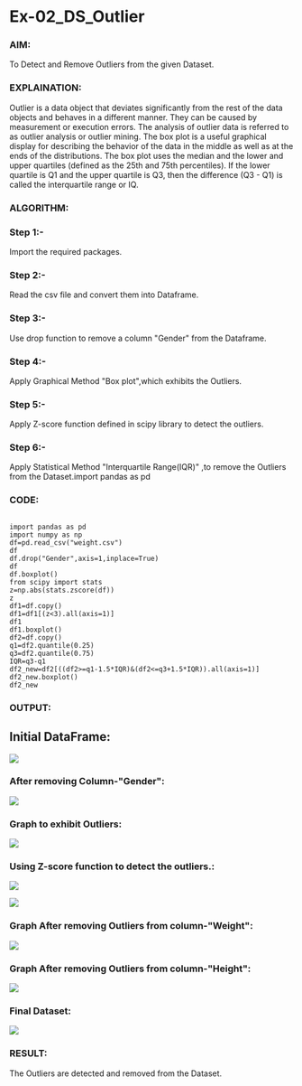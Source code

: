 # Ex-02_DS_Outlier
### AIM:
To Detect and Remove Outliers from the given Dataset.

### EXPLAINATION:
Outlier is a data object that deviates significantly from the rest of the data objects and behaves in a different manner. They can be caused by measurement or execution errors. The analysis of outlier data is referred to as outlier analysis or outlier mining. The box plot is a useful graphical display for describing the behavior of the data in the middle as well as at the ends of the distributions. The box plot uses the median and the lower and upper quartiles (defined as the 25th and 75th percentiles). If the lower quartile is Q1 and the upper quartile is Q3, then the difference (Q3 - Q1) is called the interquartile range or IQ.

### ALGORITHM:
### Step 1:-
Import the required packages.

### Step 2:-
Read the csv file and convert them into Dataframe.

### Step 3:-
Use drop function to remove a column "Gender" from the Dataframe.

### Step 4:-
Apply Graphical Method "Box plot",which exhibits the Outliers.

### Step 5:-
Apply Z-score function defined in scipy library to detect the outliers.

### Step 6:-
Apply Statistical Method "Interquartile Range(IQR)" ,to remove the Outliers from the Dataset.import pandas as pd


### CODE:
```

import pandas as pd
import numpy as np
df=pd.read_csv("weight.csv")
df
df.drop("Gender",axis=1,inplace=True)
df
df.boxplot()
from scipy import stats
z=np.abs(stats.zscore(df))
z
df1=df.copy()
df1=df1[(z<3).all(axis=1)]
df1
df1.boxplot()
df2=df.copy()
q1=df2.quantile(0.25)
q3=df2.quantile(0.75)
IQR=q3-q1
df2_new=df2[((df2>=q1-1.5*IQR)&(df2<=q3+1.5*IQR)).all(axis=1)]
df2_new.boxplot()
df2_new

``` 

### OUTPUT:

## Initial DataFrame:
![](./s1.png)

### After removing Column-"Gender":
![](./s2.png)

### Graph to exhibit Outliers:
![](./s3.png)

### Using Z-score function to detect the outliers.:

![](./s4.png)

![](./s5.png)



### Graph After removing Outliers from column-"Weight":
![](./s6.png)


### Graph After removing Outliers from column-"Height":
![](./s7.png)



### Final Dataset:
![](./s8.png)

### RESULT:
The Outliers are detected and removed from the Dataset.

 